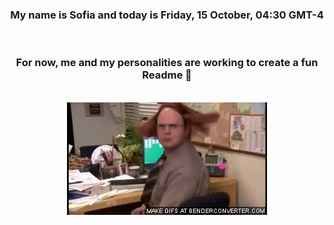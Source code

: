 


<div align="center">
<h3 >My name is Sofia and today is Friday, 15 October, 04:30 GMT-4</h3><br>
<h3 >For now, me and my personalities are working to create a fun Readme 👋
</h3><br>
<img src='img/dwight.gif' alt='working...'/>
</div>
